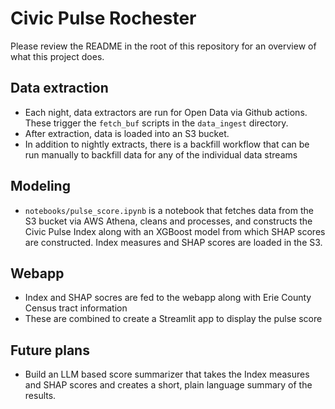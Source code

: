# Civic Pulse Rochester

Please review the README in the root of this repository for an overview of what this project does.

## Data extraction

* Each night, data extractors are run for Open Data via Github actions. These trigger the `fetch_buf` scripts in the `data_ingest` directory.
* After extraction, data is loaded into an S3 bucket.
* In addition to nightly extracts, there is a backfill workflow that can be run manually to backfill data for any of the individual data streams

## Modeling

* `notebooks/pulse_score.ipynb` is a notebook that fetches data from the S3 bucket via AWS Athena, cleans and processes, and constructs the Civic Pulse Index along with an XGBoost model from which SHAP scores are constructed. Index measures and SHAP scores are loaded in the S3.

## Webapp

* Index and SHAP socres are fed to the webapp along with Erie County Census tract information
* These are combined to create a Streamlit app to display the pulse score

## Future plans

* Build an LLM based score summarizer that takes the Index measures and SHAP scores and creates a short, plain language summary of the results.

